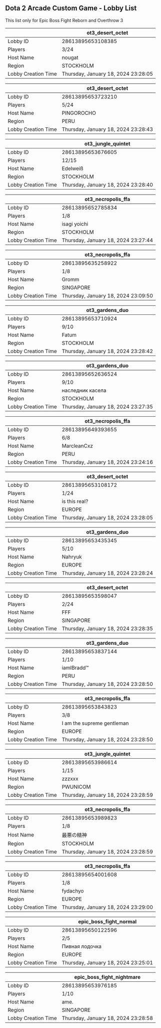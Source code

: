 ## Dota 2 Arcade Custom Game - Lobby List

This list only for Epic Boss Fight Reborn and Overthrow 3

|  | ot3_desert_octet |
| ------ | ------ |
| Lobby ID | 28613895653108385 |
| Players | 3/24 |
| Host Name | nougat |
| Region | STOCKHOLM |
| Lobby Creation Time | Thursday, January 18, 2024 23:28:05 |


|  | ot3_desert_octet |
| ------ | ------ |
| Lobby ID | 28613895653723210 |
| Players | 5/24 |
| Host Name | PINGOROCHO |
| Region | PERU |
| Lobby Creation Time | Thursday, January 18, 2024 23:28:43 |


|  | ot3_jungle_quintet |
| ------ | ------ |
| Lobby ID | 28613895653676605 |
| Players | 12/15 |
| Host Name | Edelweiß |
| Region | STOCKHOLM |
| Lobby Creation Time | Thursday, January 18, 2024 23:28:40 |


|  | ot3_necropolis_ffa |
| ------ | ------ |
| Lobby ID | 28613895652785834 |
| Players | 1/8 |
| Host Name | isagi yoichi |
| Region | STOCKHOLM |
| Lobby Creation Time | Thursday, January 18, 2024 23:27:44 |


|  | ot3_necropolis_ffa |
| ------ | ------ |
| Lobby ID | 28613895635258922 |
| Players | 1/8 |
| Host Name | Gromm |
| Region | SINGAPORE |
| Lobby Creation Time | Thursday, January 18, 2024 23:09:50 |


|  | ot3_gardens_duo |
| ------ | ------ |
| Lobby ID | 28613895653710924 |
| Players | 9/10 |
| Host Name | Fatum |
| Region | STOCKHOLM |
| Lobby Creation Time | Thursday, January 18, 2024 23:28:42 |


|  | ot3_gardens_duo |
| ------ | ------ |
| Lobby ID | 28613895652636524 |
| Players | 9/10 |
| Host Name | наследник касела |
| Region | STOCKHOLM |
| Lobby Creation Time | Thursday, January 18, 2024 23:27:35 |


|  | ot3_necropolis_ffa |
| ------ | ------ |
| Lobby ID | 28613895649393655 |
| Players | 6/8 |
| Host Name | MarcleanCxz |
| Region | PERU |
| Lobby Creation Time | Thursday, January 18, 2024 23:24:16 |


|  | ot3_desert_octet |
| ------ | ------ |
| Lobby ID | 28613895653108172 |
| Players | 1/24 |
| Host Name | is this real? |
| Region | EUROPE |
| Lobby Creation Time | Thursday, January 18, 2024 23:28:05 |


|  | ot3_gardens_duo |
| ------ | ------ |
| Lobby ID | 28613895653435345 |
| Players | 5/10 |
| Host Name | Nahryuk |
| Region | EUROPE |
| Lobby Creation Time | Thursday, January 18, 2024 23:28:24 |


|  | ot3_desert_octet |
| ------ | ------ |
| Lobby ID | 28613895653598047 |
| Players | 2/24 |
| Host Name | FFF |
| Region | SINGAPORE |
| Lobby Creation Time | Thursday, January 18, 2024 23:28:35 |


|  | ot3_gardens_duo |
| ------ | ------ |
| Lobby ID | 28613895653837144 |
| Players | 1/10 |
| Host Name | iamIBradd™ |
| Region | PERU |
| Lobby Creation Time | Thursday, January 18, 2024 23:28:50 |


|  | ot3_necropolis_ffa |
| ------ | ------ |
| Lobby ID | 28613895653843823 |
| Players | 3/8 |
| Host Name | I am the supreme gentleman |
| Region | EUROPE |
| Lobby Creation Time | Thursday, January 18, 2024 23:28:50 |


|  | ot3_jungle_quintet |
| ------ | ------ |
| Lobby ID | 28613895653986614 |
| Players | 1/15 |
| Host Name | zzzxxx |
| Region | PWUNICOM |
| Lobby Creation Time | Thursday, January 18, 2024 23:28:59 |


|  | ot3_necropolis_ffa |
| ------ | ------ |
| Lobby ID | 28613895653989823 |
| Players | 1/8 |
| Host Name | 最悪の精神 |
| Region | STOCKHOLM |
| Lobby Creation Time | Thursday, January 18, 2024 23:28:59 |


|  | ot3_necropolis_ffa |
| ------ | ------ |
| Lobby ID | 28613895654001608 |
| Players | 1/8 |
| Host Name | fydachyo |
| Region | EUROPE |
| Lobby Creation Time | Thursday, January 18, 2024 23:29:00 |


|  | epic_boss_fight_normal |
| ------ | ------ |
| Lobby ID | 28613895650122596 |
| Players | 2/5 |
| Host Name | Пивная лодочка |
| Region | EUROPE |
| Lobby Creation Time | Thursday, January 18, 2024 23:25:01 |


|  | epic_boss_fight_nightmare |
| ------ | ------ |
| Lobby ID | 28613895653976185 |
| Players | 1/10 |
| Host Name | ame. |
| Region | SINGAPORE |
| Lobby Creation Time | Thursday, January 18, 2024 23:28:58 |


